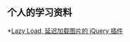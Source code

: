 ## 个人的学习资料
*[Lazy Load, 延迟加载图片的 jQuery 插件](http://www.neoease.com/lazy-load-jquery-plugin-delay-load-image/)
